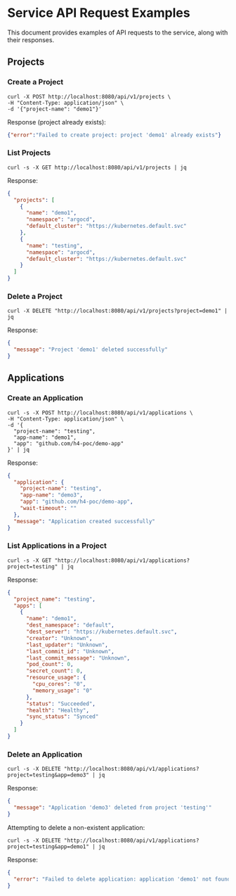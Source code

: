 # Service API Request Examples

This document provides examples of API requests to the service, along with their responses.

## Projects

### Create a Project

```shell
curl -X POST http://localhost:8080/api/v1/projects \
-H "Content-Type: application/json" \
-d '{"project-name": "demo1"}'
```

Response (project already exists):
```json
{"error":"Failed to create project: project 'demo1' already exists"}
```

### List Projects

```shell
curl -s -X GET http://localhost:8080/api/v1/projects | jq
```

Response:
```json
{
  "projects": [
    {
      "name": "demo1",
      "namespace": "argocd",
      "default_cluster": "https://kubernetes.default.svc"
    },
    {
      "name": "testing",
      "namespace": "argocd",
      "default_cluster": "https://kubernetes.default.svc"
    }
  ]
}
```

### Delete a Project

```shell
curl -X DELETE "http://localhost:8080/api/v1/projects?project=demo1" | jq
```

Response:
```json
{
  "message": "Project 'demo1' deleted successfully"
}
```

## Applications

### Create an Application

```shell
curl -s -X POST http://localhost:8080/api/v1/applications \
-H "Content-Type: application/json" \
-d '{
  "project-name": "testing",
  "app-name": "demo1",
  "app": "github.com/h4-poc/demo-app"
}' | jq
```

Response:
```json
{
  "application": {
    "project-name": "testing",
    "app-name": "demo3",
    "app": "github.com/h4-poc/demo-app",
    "wait-timeout": ""
  },
  "message": "Application created successfully"
}
```

### List Applications in a Project

```shell
curl -s -X GET "http://localhost:8080/api/v1/applications?project=testing" | jq
```

Response:
```json
{
  "project_name": "testing",
  "apps": [
    {
      "name": "demo1",
      "dest_namespace": "default",
      "dest_server": "https://kubernetes.default.svc",
      "creator": "Unknown",
      "last_updater": "Unknown",
      "last_commit_id": "Unknown",
      "last_commit_message": "Unknown",
      "pod_count": 0,
      "secret_count": 0,
      "resource_usage": {
        "cpu_cores": "0",
        "memory_usage": "0"
      },
      "status": "Succeeded",
      "health": "Healthy",
      "sync_status": "Synced"
    }
  ]
}
```

### Delete an Application

```shell
curl -s -X DELETE "http://localhost:8080/api/v1/applications?project=testing&app=demo3" | jq
```

Response:
```json
{
  "message": "Application 'demo3' deleted from project 'testing'"
}
```

Attempting to delete a non-existent application:
```shell
curl -s -X DELETE "http://localhost:8080/api/v1/applications?project=testing&app=demo1" | jq
```

Response:
```json
{
  "error": "Failed to delete application: application 'demo1' not found"
}
```
